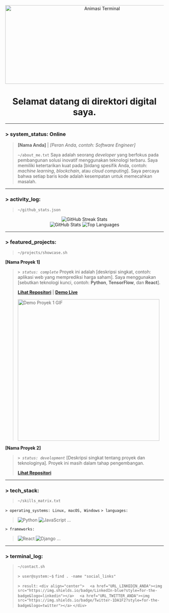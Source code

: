 <div align="center">
  <img src="https://media.giphy.com/media/v1.Y2lkPTc5MGI3NjExMmQ0OWU4OTY0NTdmYTFjZWM3MzJkMjdlNTdlOTQ4YjA4ZjU4MmRjMiZlcD12MV9pbnRlcm5hbF9naWZzX2dpZklkPTdhZjE1NGRlYmExZjQxZWMxZjM5YTRkZDVjN2E0NzY4ZWM1YjM4YjVlNDJmZTI1OSZjdD1n/M9F5LgJpX7Xv9eQ5S5/giphy.gif" alt="Animasi Terminal" width="600" height="250">
  <br>
  <h1>Selamat datang di direktori digital saya.</h1>
</div>

---

### > system_status: Online
> **[Nama Anda]** | *[Peran Anda, contoh: Software Engineer]*
>
> `~/about_me.txt`
> Saya adalah seorang *developer* yang berfokus pada pembangunan solusi inovatif menggunakan teknologi terbaru. Saya memiliki ketertarikan kuat pada [bidang spesifik Anda, contoh: *machine learning*, *blockchain*, atau *cloud computing*]. Saya percaya bahwa setiap baris kode adalah kesempatan untuk memecahkan masalah.

---

### > activity_log:
> `~/github_stats.json`

<div align="center">
  <img src="https://github-readme-streak-stats.herokuapp.com?user=NAMA_GITHUB_ANDA&theme=dark" alt="GitHub Streak Stats">
  <br>
  <img src="https://github-readme-stats.vercel.app/api?username=NAMA_GITHUB_ANDA&show_icons=true&theme=tokyonight" alt="GitHub Stats">
  <img src="https://github-readme-stats.vercel.app/api/top-langs/?username=NAMA_GITHUB_ANDA&layout=compact&theme=tokyonight" alt="Top Languages">
</div>

---

### > featured_projects:
> `~/projects/showcase.sh`

**[Nama Proyek 1]**
> *`> status: complete`*
> Proyek ini adalah [deskripsi singkat, contoh: aplikasi web yang memprediksi harga saham]. Saya menggunakan [sebutkan teknologi kunci, contoh: **Python**, **TensorFlow**, dan **React**].
>
> **[Lihat Repositori](URL_REPO_PROYEK_1)** | **[Demo Live](URL_DEMO_PROYEK_1)**
>
> <img src="URL_DEMO_PROYEK_1_GIF" alt="Demo Proyek 1 GIF" width="450">

**[Nama Proyek 2]**
> *`> status: development`*
> [Deskripsi singkat tentang proyek dan teknologinya]. Proyek ini masih dalam tahap pengembangan.
>
> **[Lihat Repositori](URL_REPO_PROYEK_2)**

---

### > tech_stack:
> `~/skills_matrix.txt`

`> operating_systems: Linux, macOS, Windows`
`> languages:`
> <img src="https://img.shields.io/badge/Python-3776AB?style=for-the-badge&logo=python&logoColor=white" alt="Python">
> <img src="https://img.shields.io/badge/JavaScript-F7DF1E?style=for-the-badge&logo=javascript&logoColor=black" alt="JavaScript">
> ...
`> frameworks:`
> <img src="https://img.shields.io/badge/React-61DAFB?style=for-the-badge&logo=react&logoColor=black" alt="React">
> <img src="https://img.shields.io/badge/Django-092E20?style=for-the-badge&logo=django&logoColor=white" alt="Django">
> ...

---

### > terminal_log:
> `~/contact.sh`
>
> `> user@system:~$` `find . -name "social_links"`
>
> `> result:`
> `<div align="center">`
> `  <a href="URL_LINKEDIN_ANDA"><img src="https://img.shields.io/badge/LinkedIn-blue?style=for-the-badge&logo=linkedin"></a>`
> `  <a href="URL_TWITTER_ANDA"><img src="https://img.shields.io/badge/Twitter-1DA1F2?style=for-the-badge&logo=twitter"></a>`
> `</div>`
